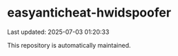 # easyanticheat-hwidspoofer

Last updated: 2025-07-03 01:20:33

This repository is automatically maintained.
